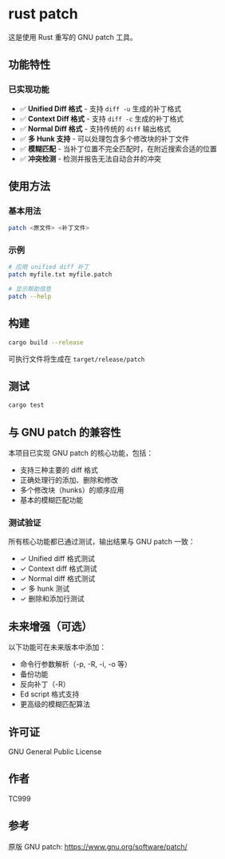# rust patch

这是使用 Rust 重写的 GNU patch 工具。

## 功能特性

### 已实现功能

- ✅ **Unified Diff 格式** - 支持 `diff -u` 生成的补丁格式
- ✅ **Context Diff 格式** - 支持 `diff -c` 生成的补丁格式  
- ✅ **Normal Diff 格式** - 支持传统的 `diff` 输出格式
- ✅ **多 Hunk 支持** - 可以处理包含多个修改块的补丁文件
- ✅ **模糊匹配** - 当补丁位置不完全匹配时，在附近搜索合适的位置
- ✅ **冲突检测** - 检测并报告无法自动合并的冲突

## 使用方法

### 基本用法

```bash
patch <原文件> <补丁文件>
```

### 示例

```bash
# 应用 unified diff 补丁
patch myfile.txt myfile.patch

# 显示帮助信息
patch --help
```

## 构建

```bash
cargo build --release
```

可执行文件将生成在 `target/release/patch`

## 测试

```bash
cargo test
```

## 与 GNU patch 的兼容性

本项目已实现 GNU patch 的核心功能，包括：

- 支持三种主要的 diff 格式
- 正确处理行的添加、删除和修改
- 多个修改块（hunks）的顺序应用
- 基本的模糊匹配功能

### 测试验证

所有核心功能都已通过测试，输出结果与 GNU patch 一致：

- ✓ Unified diff 格式测试
- ✓ Context diff 格式测试
- ✓ Normal diff 格式测试
- ✓ 多 hunk 测试
- ✓ 删除和添加行测试

## 未来增强（可选）

以下功能可在未来版本中添加：

- 命令行参数解析（-p, -R, -i, -o 等）
- 备份功能
- 反向补丁（-R）
- Ed script 格式支持
- 更高级的模糊匹配算法

## 许可证

GNU General Public License

## 作者

TC999

## 参考

原版 GNU patch: https://www.gnu.org/software/patch/
